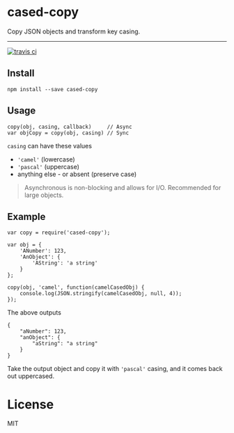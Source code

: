 # cased-copy
Copy JSON objects and transform key casing.

----

[![travis ci](https://travis-ci.org/trenskow/cased-copy.svg?branch=master)](https://travis-ci.org/trenskow/cased-copy)

## Install

    npm install --save cased-copy
    

## Usage

	copy(obj, casing, callback)     // Async
    var objCopy = copy(obj, casing) // Sync
    
`casing` can have these values

 * `'camel'` (lowercase)
 * `'pascal'` (uppercase)
 * anything else - or absent (preserve case)

> Asynchronous is non-blocking and allows for I/O. Recommended for large objects.

## Example

    var copy = require('cased-copy');
    
	var obj = {
		'ANumber': 123,
		'AnObject': {
			'AString': 'a string'
		}
	};

	copy(obj, 'camel', function(camelCasedObj) {
		console.log(JSON.stringify(camelCasedObj, null, 4));
	});
    
The above outputs

	{
		"aNumber": 123,
		"anObject": {
			"aString": "a string"
		}
	}

Take the output object and copy it with `'pascal'` casing, and it comes back out uppercased.

# License

MIT